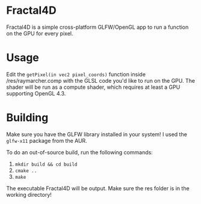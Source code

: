 # Fractal4D
Fractal4D is a simple cross-platform GLFW/OpenGL app to run a function on the GPU for every pixel.

# Usage
Edit the `getPixel(in vec2 pixel_coords)` function inside /res/raymarcher.comp with the GLSL code you'd like to run on the GPU.
The shader will be run as a compute shader, which requires at least a GPU supporting OpenGL 4.3.

# Building
Make sure you have the GLFW library installed in your system! I used the `glfw-x11` package from the AUR.

To do an out-of-source build, run the following commands:
1. `mkdir build && cd build`
2. `cmake ..`
3. `make`

The executable Fractal4D will be output. Make sure the res folder is in the working directory!
